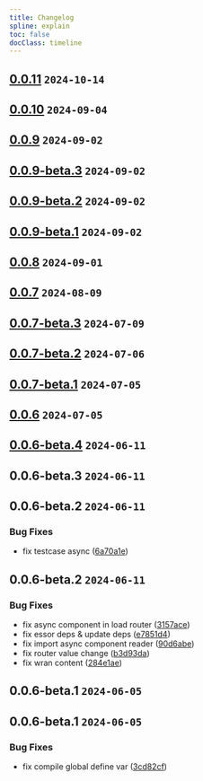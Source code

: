 ```yaml
---
title: Changelog
spline: explain
toc: false
docClass: timeline
---
```


## [0.0.11](https://github.com/estjs/essor-router/compare/v0.0.10...v0.0.11) `2024-10-14`




## [0.0.10](https://github.com/estjs/essor-router/compare/v0.0.9...v0.0.10) `2024-09-04`




## [0.0.9](https://github.com/estjs/essor-router/compare/v0.0.9-beta.3...v0.0.9) `2024-09-02`




## [0.0.9-beta.3](https://github.com/estjs/essor-router/compare/v0.0.9-beta.2...v0.0.9-beta.3) `2024-09-02`




## [0.0.9-beta.2](https://github.com/estjs/essor-router/compare/v0.0.9-beta.1...v0.0.9-beta.2) `2024-09-02`




## [0.0.9-beta.1](https://github.com/estjs/essor-router/compare/v0.0.8...v0.0.9-beta.1) `2024-09-02`




## [0.0.8](https://github.com/estjs/essor-router/compare/v0.0.7...v0.0.8) `2024-09-01`




## [0.0.7](https://github.com/estjs/essor-router/compare/v0.0.7-beta.3...v0.0.7) `2024-08-09`







## [0.0.7-beta.3](https://github.com/estjs/essor-router/compare/v0.0.7-beta.2...v0.0.7-beta.3) `2024-07-09`




## [0.0.7-beta.2](https://github.com/estjs/essor-router/compare/v0.0.7-beta.1...v0.0.7-beta.2) `2024-07-06`




## [0.0.7-beta.1](https://github.com/estjs/essor-router/compare/v0.0.6...v0.0.7-beta.1) `2024-07-05`




## [0.0.6](https://github.com/estjs/essor-router/compare/v0.0.6-beta.4...v0.0.6) `2024-07-05`




## [0.0.6-beta.4](https://github.com/estjs/essor-router/compare/v0.0.6-beta.3...v0.0.6-beta.4) `2024-06-11`




## 0.0.6-beta.3 `2024-06-11`




## 0.0.6-beta.2 `2024-06-11`


### Bug Fixes

* fix testcase async ([6a70a1e](https://github.com/estjs/essor-router/commit/6a70a1e9ad144d34b30566e9925548494f4efbe1))




## 0.0.6-beta.2 `2024-06-11`


### Bug Fixes

* fix async component in load router ([3157ace](https://github.com/estjs/essor-router/commit/3157ace4de25ac96d9710945a93a65ef9bb252ea))
* fix essor deps & update deps ([e7851d4](https://github.com/estjs/essor-router/commit/e7851d471693e973e46e66a969b6beb600cb6df7))
* fix import async component reader ([90d6abe](https://github.com/estjs/essor-router/commit/90d6abe69bff4261affaa4348f29d3789f74deb9))
* fix router value change ([b3d93da](https://github.com/estjs/essor-router/commit/b3d93da91162b3b590186767e11d1e2a41400713))
* fix wran content ([284e1ae](https://github.com/estjs/essor-router/commit/284e1ae2c1745618ed9520b493dc369dedd97bb2))




## 0.0.6-beta.1 `2024-06-05`




## 0.0.6-beta.1 `2024-06-05`


### Bug Fixes

* fix compile global define var ([3cd82cf](https://github.com/estjs/essor-router/commit/3cd82cfbc36e335be0b61ebac69d436c471406a9))




